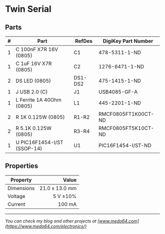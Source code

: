 # Twin Serial

## Parts

|  # | Part                                      | RefDes  | DigiKey Part Number |
|---:|-------------------------------------------|---------|---------------------|
|  1 | C 100nF X7R 16V (0805)                    | C1      | 478-5311-1-ND       |
|  1 | C 1uF 16V X7R (0805)                      | C2      | 1276-6471-1-ND      |
|  2 | DS LED (0805)                             | DS1-DS2 | 475-1415-1-ND       |
|  1 | J USB 2.0 (C)                             | J1      | USB4085-GF-A        |
|  1 | L Ferrite 1A 40Ohm (0805)                 | L1      | 445-2201-1-ND       |
|  2 | R 1K 0.125W (0805)                        | R1-R2   | RMCF0805FT1K00CT-ND |
|  2 | R 5.1K 0.125W (0805)                      | R3-R4   | RMCF0805FT5K10CT-ND |
|  1 | U PIC16F1454-I/ST (SSOP-14)               | U1      | PIC16F1454-I/ST-ND  |

## Properties

| Property   | Value          |
|------------|---------------:|
| Dimensions | 21.0 x 13.0 mm |
| Voltage    | 5 V ±10%       |
| Current    | 100 mA         |

---

*You can check my blog and other projects at [www.medo64.com](https://www.medo64.com/electronics/)*
